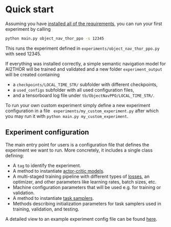 # Quick start

Assuming you have [installed all of the requirements](/#installation), you can run your first experiment by calling 

```bash
python main.py object_nav_thor_ppo -s 12345
```
This runs the experiment defined in `experiments/object_nav_thor_ppo.py` with seed 12345.

If everything was installed correctly, a simple semantic navigation model for AI2THOR will be trained and validated and 
a new folder `experiment_output` will be created containing

* a `checkpoints/LOCAL_TIME_STR/` subfolder with different checkpoints,
* a `used_configs` subfolder with all used configuration files,
* and a tensorboard log file under `tb/ObjectNavPPO/LOCAL_TIME_STR/`.

To run your own custom experiment simply define a new experiment configuration in a file `
experiments/my_custom_experiment.py` after which you may run it with
`python main.py my_custom_experiment`.

## Experiment configuration

The main entry point for users is a configuration file that defines the experiment we
want to run. More concretely, it includes a single class defining:

* A `tag` to identify the experiment.
* A method to instantiate [actor-critic models](/overview/abstractions#actor-critic-model).
* A multi-staged training pipeline with different types of [losses](/overview/abstractions#actor-critic-loss), an 
optimizer, and other parameters like learning rates, batch sizes, etc. 
* Machine configuration parameters that will be used e.g. for training or validation.
* A method to instantiate [task samplers](/overview/abstractions#task-sampler).
* Methods describing initialization parameters for task samplers used in training, validation, and testing.

A detailed view to an example experiment config file can be found [here](/overview/experiment).
